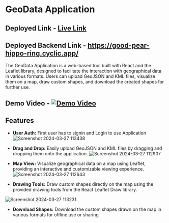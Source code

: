 # GeoData Application   
## Deployed Link - [Live Link](https://lustrous-profiterole-ce2671.netlify.app/)
## Deployed Backend Link - https://good-pear-hippo-ring.cyclic.app/
The GeoData Application is a web-based tool built with React and the Leaflet library, designed to facilitate the interaction with geographical data in various formats. Users can upload GeoJSON and KML files, visualize them on a map, draw custom shapes, and download the created shapes for further use.
## Demo Video - [![Demo Video](https://img.youtube.com/vi/108MtpXH_XnEqUEqva6xqqrTVVFsAkcnO/0.jpg)](https://drive.google.com/file/d/108MtpXH_XnEqUEqva6xqqrTVVFsAkcnO/view?usp=sharing)

## Features
- **User Auth:** First user has to signin and Login to use Application
![Screenshot 2024-03-27 113438](https://github.com/VishvendraTomar/skyserve/assets/95501800/76584bbc-dd30-4843-b383-a6212b03d34e)


- **Drag and Drop:** Easily upload GeoJSON and KML files by dragging and dropping them onto the application.
  ![Screenshot 2024-03-27 112907](https://github.com/VishvendraTomar/skyserve/assets/95501800/18e65880-7fde-4c05-8680-ad5d8fa0f316)

- **Map View:** Visualize geographical data on a map using Leaflet, providing an interactive and customizable viewing experience.
  ![Screenshot 2024-03-27 112643](https://github.com/VishvendraTomar/skyserve/assets/95501800/f1750fd5-a884-4a4c-951e-8cb51d6d3360)

- **Drawing Tools:** Draw custom shapes directly on the map using the provided drawing tools from the React Leaflet Draw library.

![Screenshot 2024-03-27 113231](https://github.com/VishvendraTomar/skyserve/assets/95501800/a788ed74-b168-405b-9e43-fbaf07f14e41)

- **Download Shapes:** Download the custom shapes drawn on the map in various formats for offline use or sharing


  
